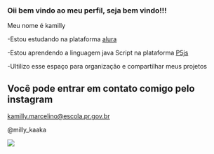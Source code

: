 ### Oii bem vindo ao meu perfil, seja bem vindo!!!

 Meu nome é kamilly
 
  -Estou estudando na plataforma [alura](https://www.alura.com.br/)
  
  -Estou aprendendo a linguagem java Script na plataforma [P5js](https://www.java.com/pt-BR/)
  
  -Ultilizo esse espaço para organização e compartilhar meus projetos

## Você pode entrar em contato comigo pelo instagram

kamilly.marcelino@escola.pr.gov.br

@milly_kaaka

![](https://media.tenor.com/vmPDLS2tY40AAAAC/one-piece.gif) 

